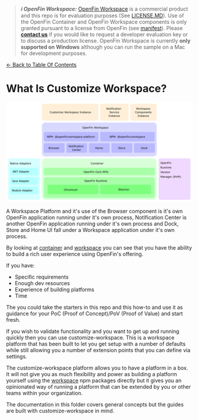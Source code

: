 > **_:information_source: OpenFin Workspace:_** [OpenFin Workspace](https://www.openfin.co/workspace/) is a commercial product and this repo is for evaluation purposes (See [LICENSE.MD](../LICENSE.MD)). Use of the OpenFin Container and OpenFin Workspace components is only granted pursuant to a license from OpenFin (see [manifest](../public/manifest.fin.json)). Please [**contact us**](https://www.openfin.co/workspace/poc/) if you would like to request a developer evaluation key or to discuss a production license.
> OpenFin Workspace is currently **only supported on Windows** although you can run the sample on a Mac for development purposes.

[<- Back to Table Of Contents](../README.md)

# What Is Customize Workspace?

![What is customize workspace?](./assets/customize-workspace.png)

A Workspace Platform and it's use of the Browser component is it's own OpenFin application running under it's own process, Notification Center is another OpenFin application running under it's own process and Dock, Store and Home UI fall under a Workspace application under it's own process.

By looking at [container](./what-is-container.md) and [workspace](./what-is-workspace.md) you can see that you have the ability to build a rich user experience using OpenFin's offering.

If you have:

- Specific requirements
- Enough dev resources
- Experience of building platforms
- Time

The you could take the starters in this repo and this how-to and use it as guidance for your PoC (Proof of Concept)/PoV (Proof of Value) and start fresh.

If you wish to validate functionality and you want to get up and running quickly then you can use customize-workspace. This is a workspace platform that has been built to let you get setup with a number of defaults while still allowing you a number of extension points that you can define via settings.

The customize-workspace platform allows you to have a platform in a box. It will not give you as much flexibility and power as building a platform yourself using the [workspace](./what-is-workspace.md) npm packages directly but it gives you an opinionated way of running a platform that can be extended by you or other teams within your organization.

The documentation in this folder covers general concepts but the guides are built with customize-workspace in mind.
